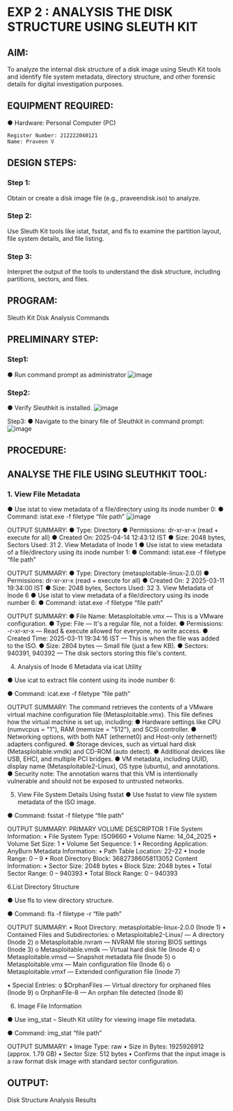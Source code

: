 # EXP 2 : ANALYSIS THE DISK STRUCTURE USING SLEUTH KIT

## AIM:
To analyze the internal disk structure of a disk image using Sleuth Kit tools and identify file system metadata, directory structure, and other forensic details for digital investigation purposes.

## EQUIPMENT REQUIRED:
●	Hardware: Personal Computer (PC)

```
Register Number: 212222040121
Name: Praveen V
```

## DESIGN STEPS:
### Step 1:
Obtain or create a disk image file (e.g., praveendisk.iso) to analyze. 

### Step 2:
Use Sleuth Kit tools like istat, fsstat, and fls to examine the partition layout, file system details, and file listing.

### Step 3:
Interpret the output of the tools to understand the disk structure, including partitions, sectors, and files.

## PROGRAM:
Sleuth Kit Disk Analysis Commands
## PRELIMINARY STEP:
### Step1:
  ●	Run command prompt as administrator
  ![image](https://github.com/user-attachments/assets/c6e03690-2da1-453d-96c4-30dc60274c1d)

### Step2:
  ●	Verify Sleuthkit is installed.
  ![image](https://github.com/user-attachments/assets/504edd66-9700-490f-b6c5-878d5ccba681)

Step3:
  ●	Navigate to the binary file of Sleuthkit in command prompt: 
  ![image](https://github.com/user-attachments/assets/5e792732-51f0-4b7f-b299-cc21699104e8)

## PROCEDURE:
## ANALYSE THE FILE USING SLEUTHKIT TOOL:

### 1. View File Metadata
  ●	Use istat to view metadata of a file/directory using its inode number 0:
  ●	Command:  istat.exe -f filetype “file path” <inode number>
  ![image](https://github.com/user-attachments/assets/39128d45-4178-478e-857b-d6ad4a927c59)


   OUTPUT SUMMARY:
        ●	Type: Directory
        ●	Permissions: dr-xr-xr-x (read + execute for all)
        ●	Created On: 2025-04-14 12:43:12 IST
        ●	Size: 2048 bytes, Sectors Used: 31
2. View Metadata of Inode 1
●	Use istat to view metadata of a file/directory using its inode number 1:
●	Command:  istat.exe -f filetype “file path” <inode number>

   OUTPUT SUMMARY:
●	Type: Directory (metasploitable-linux-2.0.0)
●	Permissions: dr-xr-xr-x (read + execute for all)
●	Created On: 2 2025-03-11 19:34:00 IST
●	Size: 2048 bytes, Sectors Used: 32
3. View Metadata of Inode 6
●	Use istat to view metadata of a file/directory using its inode number 6:
●	Command:  istat.exe -f filetype “file path” <inode number>


   OUTPUT SUMMARY:
●	File Name: Metasploitable.vmx — This is a VMware configuration.
●	Type: File — It's a regular file, not a folder.
●	Permissions: -r-xr-xr-x — Read & execute allowed for everyone, no write access.
●	Created Time: 2025-03-11 19:34:16 IST — This is when the file was added to the ISO.
●	Size: 2804 bytes — Small file (just a few KB).
●	Sectors: 940391, 940392 — The disk sectors storing this file's content.

4. Analysis of Inode 6 Metadata via icat Utility

●	Use icat to extract file content using its inode number 6:

●	Command:  icat.exe -f filetype “file path” <inode number>






OUTPUT SUMMARY:
The command retrieves the contents of a VMware virtual machine configuration                      file (Metasploitable.vmx). This file defines how the virtual machine is set up,   including:
●	Hardware settings like CPU (numvcpus = "1"), RAM (memsize = "512"), and SCSI controller.
●	Networking options, with both NAT (ethernet0) and Host-only (ethernet1) adapters configured.
●	Storage devices, such as virtual hard disk (Metasploitable.vmdk) and CD-ROM (auto detect).
●	Additional devices like USB, EHCI, and multiple PCI bridges.
●	VM metadata, including UUID, display name (Metasploitable2-Linux), OS type (ubuntu), and annotations.
●	Security note: The annotation warns that this VM is intentionally vulnerable and should not be exposed to untrusted networks.





5. View File System Details Using fsstat
●	Use fsstat to view file system metadata of the ISO image.

●	Command:  fsstat -f filetype “file path”


OUTPUT SUMMARY:
 PRIMARY VOLUME DESCRIPTOR 1
 File System Information:
•	File System Type: ISO9660
•	Volume Name: 14_04_2025
•	Volume Set Size: 1
•	Volume Set Sequence: 1
•	Recording Application: AnyBurn
   Metadata Information:
•	Path Table Location: 22–22
•	Inode Range: 0 – 9
•	Root Directory Block: 36827386058113052
    Content Information:
•	Sector Size: 2048 bytes
•	Block Size: 2048 bytes
•	Total Sector Range: 0 – 940393
•	Total Block Range: 0 – 940393

6.List Directory Structure

●	Use fls to view directory structure.

●	Command:  fls -f filetype -r  “file path”

OUTPUT SUMMARY:
•	Root Directory: metasploitable-linux-2.0.0 (Inode 1)
•	Contained Files and Subdirectories:
o	Metasploitable2-Linux/ — A directory (Inode 2)
o	Metasploitable.nvram — NVRAM file storing BIOS settings (Inode 3)
o	Metasploitable.vmdk — Virtual hard disk file (Inode 4)
o	Metasploitable.vmsd — Snapshot metadata file (Inode 5)
o	Metasploitable.vmx — Main configuration file (Inode 6)
o	Metasploitable.vmxf — Extended configuration file (Inode 7)

•	Special Entries:
o	$OrphanFiles — Virtual directory for orphaned files (Inode 9)
o	OrphanFile-8 — An orphan file detected (Inode 8)

6. Image File Information

●	Use img_stat – Sleuth Kit utility for viewing image file metadata.

●	Command:  img_stat  “file path”


OUTPUT SUMMARY:
•	Image Type: raw
•	Size in Bytes: 1925926912 (approx. 1.79 GB)
•	Sector Size: 512 bytes
•	Confirms that the input image is a raw format disk image with standard sector configuration.


## OUTPUT:
Disk Structure Analysis Results
